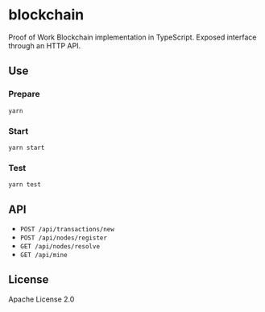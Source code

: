 # blockchain

Proof of Work Blockchain implementation in TypeScript.
Exposed interface through an HTTP API.

## Use

### Prepare

`yarn`

### Start

`yarn start`

### Test

`yarn test`

## API

* `POST /api/transactions/new`
* `POST /api/nodes/register`
* `GET /api/nodes/resolve`
* `GET /api/mine`

## License

Apache License 2.0